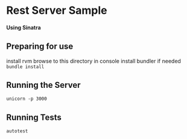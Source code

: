 # Rest Server Sample
#### Using Sinatra

## Preparing for use
install rvm
browse to this directory in console
install bundler if needed
`bundle install`

## Running the Server
`unicorn -p 3000`

## Running Tests
`autotest`
